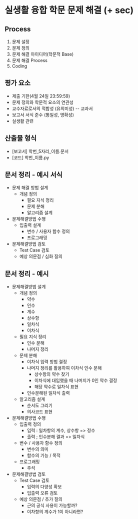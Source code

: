 # 실생활 융합 학문 문제 해결 (+ sec)

## Process

1. 문제 설정
2. 문제 정의
3. 문제 해결 아이디어(학문적 Base)
4. 문제 해결 Process
5. Coding

## 평가 요소

* 제출 기한(4월 24일 23:59:59)
* 문제 정의와 학문적 요소의 연관성
* 교수자료로서의 적합성 (유의미성) -- 교과서
* 보고서 서식 준수 (통일성, 명확성)
* 실생활 관련

## 산출물 형식

* [보고서] 학번_5자리_이름.문서
* [코드] 학번_이름.py

## 문서 정리 - 예시 서식

* 문제 해결 방법 설계
  * 개념 정의
    * 필요 지식 정리
    * 문제 분해
    * 알고리즘 설계
* 문제해결방법 수행
  * 입출력 설계
    * 변수 / 사용자 함수 정의
    * 프로그래밍
* 문제해결방법 검토
  * Test Case 검토
  * 예상 의문점 / 심화 질의

## 문서 정리 - 예시

* 문제해결방법 설계
  * 개념 정의
    * 약수
    * 인수
    * 계수
    * 상수항
    * 일차식
    * 이차식
  * 필요 지식 정리
    * 인수 분해
    * 나머지 정리
  * 문제 분해
    * 이차식 입력 방법 결정
    * 나머지 정리를 활용하여 이차식 인수 분해
      * 상수항의 약수 찾기
      * 이차식에 대입했을 때 나머지가 0인 약수 결정
      * 해당 약수로 일차식 표현
    * 인수분해된 일차식 출력
  * 알고리즘 설계
    * 순서도 그리기
    * 의사코드 표현
* 문제해결방법 수행
  * 입출력 정의
    * 입력 : 일차항의 계수, 상수항 => 정수
    * 출력 ; 인수분해 결과 => 일차식
  * 변수 / 사용자 함수 정의
    * 변수의 의미
    * 함수의 기능 / 목적
  * 프로그래밍
    * 주석
* 문제해결방법 검토
  * Test Case 검토
    * 입력의 다양성 확보
    * 입출력 오류 검토
  * 예상 의문점 / 추가 질의
    * 근의 공식 사용이 가능할까?
    * 이차항의 계수가 1이 아니라면?
